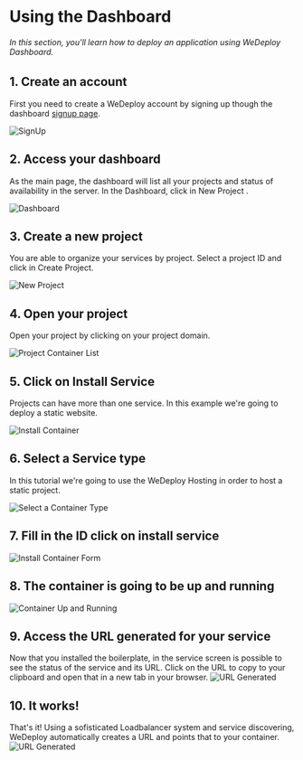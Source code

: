 # Using the Dashboard

###### In this section, you'll learn how to deploy an application using WeDeploy Dashboard.

<!-- <article id="1-create-an-account"> -->

## 1. Create an account

First you need to create a WeDeploy account by signing up though the dashboard [signup page](http://dashboard.wedeploy.com/signup).

![SignUp](https://cloud.githubusercontent.com/assets/301291/18884345/e5bd302e-849b-11e6-9be7-552acda97a31.png)

<!-- </article> -->

<!-- <article id="2-access-your-dashboard"> -->

## 2. Access your dashboard

As the main page, the dashboard will list all your projects and status of availability in the server. In the Dashboard, click in New Project .

![Dashboard](https://cloud.githubusercontent.com/assets/301291/18655293/798013ae-7e9c-11e6-8f7f-4d029d73d2bb.png)

<!-- </article> -->

<!-- <article id="3-create-a-new-project"> -->

## 3. Create a new project

You are able to organize your services by project. Select a project ID and click in Create Project.

![New Project](https://cloud.githubusercontent.com/assets/301291/18656444/0409e49c-7ea6-11e6-8961-eeccd4deab43.png)

<!-- </article> -->

<!-- <article id="4-open-your-project"> -->

## 4. Open your project

Open your project by clicking on your project domain.

![Project Container List](https://cloud.githubusercontent.com/assets/301291/18656506/7e3d873c-7ea6-11e6-945b-2da9ba801c3e.png)

<!-- </article> -->

<!-- <article id="5-click-in-install-service"> -->

## 5. Click on Install Service

Projects can have more than one service. In this example we're going to deploy a static website.

![Install Container](https://cloud.githubusercontent.com/assets/301291/18655453/c83e2a66-7e9d-11e6-8440-673e3781335b.png)

<!-- </article> -->

<!-- <article id="6-select-a-service-type"> -->

## 6. Select a Service type
In this tutorial we're going to use the WeDeploy Hosting in order to host a static project.

![Select a Container Type](https://cloud.githubusercontent.com/assets/301291/18656521/9f3392b0-7ea6-11e6-9d05-29c68a657f6d.png)

<!-- </article> -->

<!-- <article id="7-fill-in-the-name-and-id-and-click-in-install-service"> -->

## 7. Fill in the ID click on install service

![Install Container Form](https://cloud.githubusercontent.com/assets/301291/18656546/cac3682e-7ea6-11e6-8e24-354a1df99ea0.png)

<!-- </article> -->

<!-- <article id="8-hosting-template-and-github-repository"> -->

## 8. The container is going to be up and running

![Container Up and Running](https://cloud.githubusercontent.com/assets/301291/18656561/f076a57c-7ea6-11e6-9d9d-aa288ca72135.png)

<!-- </article> -->

<!-- <article id="9-access-the-url-generated"> -->

## 9. Access the URL generated for your service
Now that you installed the boilerplate, in the service screen is possible to see the status of the service and its URL. Click on the URL to copy to your clipboard and open that in a new tab in your browser.
![URL Generated](https://cloud.githubusercontent.com/assets/301291/18656570/0e5adc7a-7ea7-11e6-8dd8-74f3697b520f.png)

<!-- </article> -->

<!-- <article id="10-it-works"> -->

## 10. It works!
That's it! Using a sofisticated Loadbalancer system and service discovering, WeDeploy automatically creates a URL and points that to your container.
![URL Generated](https://cloud.githubusercontent.com/assets/301291/17796616/b2ca3fd4-6576-11e6-8e18-85423f206b94.jpg)

<!-- </article> -->
